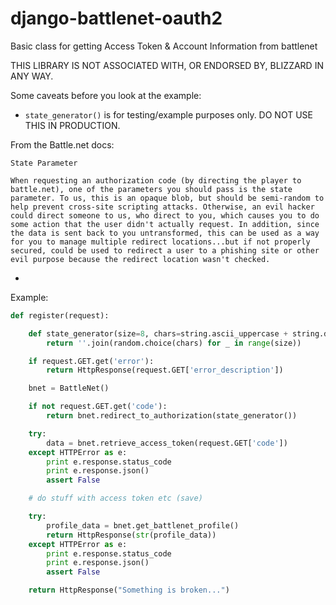django-battlenet-oauth2
=======================

Basic class for getting Access Token &amp; Account Information from battlenet

THIS LIBRARY IS NOT ASSOCIATED WITH, OR ENDORSED BY, BLIZZARD IN ANY WAY.

Some caveats before you look at the example:

* `state_generator()` is for testing/example purposes only.  DO NOT USE THIS IN PRODUCTION.

From the Battle.net docs:

```
State Parameter

When requesting an authorization code (by directing the player to battle.net), one of the parameters you should pass is the state parameter. To us, this is an opaque blob, but should be semi-random to help prevent cross-site scripting attacks. Otherwise, an evil hacker could direct someone to us, who direct to you, which causes you to do some action that the user didn't actually request. In addition, since the data is sent back to you untransformed, this can be used as a way for you to manage multiple redirect locations...but if not properly secured, could be used to redirect a user to a phishing site or other evil purpose because the redirect location wasn't checked.
```

*

Example:

```python
def register(request):

    def state_generator(size=8, chars=string.ascii_uppercase + string.digits):
        return ''.join(random.choice(chars) for _ in range(size))

    if request.GET.get('error'):
        return HttpResponse(request.GET['error_description'])

    bnet = BattleNet()

    if not request.GET.get('code'):
        return bnet.redirect_to_authorization(state_generator())

    try:
        data = bnet.retrieve_access_token(request.GET['code'])
    except HTTPError as e:
        print e.response.status_code
        print e.response.json()
        assert False

    # do stuff with access token etc (save)

    try:
        profile_data = bnet.get_battlenet_profile()
        return HttpResponse(str(profile_data))
    except HTTPError as e:
        print e.response.status_code
        print e.response.json()
        assert False

    return HttpResponse("Something is broken...")
```
